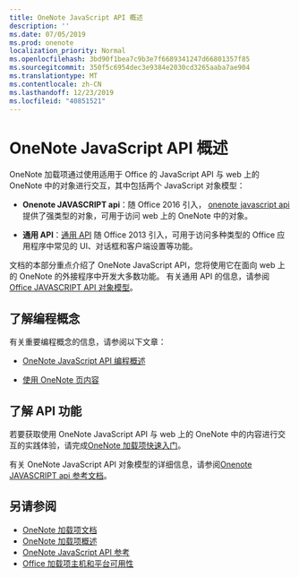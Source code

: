 ```yaml
---
title: OneNote JavaScript API 概述
description: ''
ms.date: 07/05/2019
ms.prod: onenote
localization_priority: Normal
ms.openlocfilehash: 3bd90f1bea7c9b3e7f6689341247d66801357f85
ms.sourcegitcommit: 350f5c6954dec3e9384e2030cd3265aaba7ae904
ms.translationtype: MT
ms.contentlocale: zh-CN
ms.lasthandoff: 12/23/2019
ms.locfileid: "40851521"
---
```

# <a name="onenote-javascript-api-overview"></a>OneNote JavaScript API 概述

OneNote 加载项通过使用适用于 Office 的 JavaScript API 与 web 上的 OneNote 中的对象进行交互，其中包括两个 JavaScript 对象模型：

* **Onenote JAVASCRIPT api**：随 Office 2016 引入， [onenote javascript api](/javascript/api/onenote)提供了强类型的对象，可用于访问 web 上的 OneNote 中的对象。 

* **通用 API**：[通用 API](/javascript/api/office) 随 Office 2013 引入，可用于访问多种类型的 Office 应用程序中常见的 UI、对话框和客户端设置等功能。

文档的本部分重点介绍了 OneNote JavaScript API，您将使用它在面向 web 上的 OneNote 的外接程序中开发大多数功能。 有关通用 API 的信息，请参阅[Office JAVASCRIPT API 对象模型](../../develop/office-javascript-api-object-model.md)。 

## <a name="learn-programming-concepts"></a>了解编程概念

有关重要编程概念的信息，请参阅以下文章：

- [OneNote JavaScript API 编程概述](../../onenote/onenote-add-ins-programming-overview.md)

- [使用 OneNote 页内容](../../onenote/onenote-add-ins-page-content.md)

## <a name="learn-about-api-capabilities"></a>了解 API 功能

若要获取使用 OneNote JavaScript API 与 web 上的 OneNote 中的内容进行交互的实践体验，请完成[OneNote 加载项快速入门](../../quickstarts/onenote-quickstart.md)。 

有关 OneNote JavaScript API 对象模型的详细信息，请参阅[Onenote JAVASCRIPT api 参考文档](/javascript/api/onenote)。

## <a name="see-also"></a>另请参阅

- [OneNote 加载项文档](../../onenote/index.md)
- [OneNote 加载项概述](../../onenote/onenote-add-ins-programming-overview.md)
- [OneNote JavaScript API 参考](/javascript/api/onenote)
- [Office 加载项主机和平台可用性](../../overview/office-add-in-availability.md)

